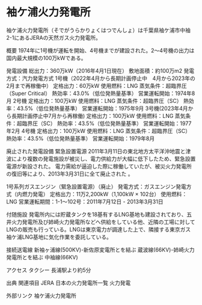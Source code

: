 # 袖ケ浦火力発電所

袖ケ浦火力発電所（そでがうらかりょくはつでんしょ）は千葉県袖ケ浦市中袖2-1にあるJERAの天然ガス火力発電所。

概要
1974年に1号機が運転を開始、4号機までが建設された。2〜4号機の出力は国内最大規模の100万kWである。

発電設備
総出力：360万kW（2016年4月1日現在）
敷地面積：約100万m2
発電方式：汽力発電方式
1号機（2022年4月から長期計画停止中　4月から2023年の2月まで再稼働中）
定格出力：60万kW
使用燃料：LNG
蒸気条件：超臨界圧（Super Critical）
熱効率：43.0%（低位発熱量基準）
営業運転開始：1974年8月
2号機
定格出力：100万kW
使用燃料：LNG
蒸気条件：超臨界圧（SC）
熱効率：43.5%（低位発熱量基準）
営業運転開始：1975年9月
3号機(2023年4月から長期計画停止中7月から再稼働)
定格出力：100万kW
使用燃料：LNG
蒸気条件：超臨界圧（SC）
熱効率：43.5%（低位発熱量基準）
営業運転開始：1977年2月
4号機
定格出力：100万kW
使用燃料：LNG
蒸気条件：超臨界圧（SC）
熱効率：43.5%（低位発熱量基準）
営業運転開始：1979年8月

廃止された発電設備
緊急設置電源
2011年3月11日の東北地方太平洋沖地震と津波により複数の発電施設が被災し、電力供給力が大幅に低下したため、緊急設置電源が新設された。
電力需給が逼迫した際に稼働していたが、被災火力発電所の復旧等により、2013年3月31日に全て廃止された
。

1号系列ガスエンジン（緊急設置電源）（廃止）
発電方式：ガスエンジン発電方式（内燃力発電）
定格出力：11万2,200kW（1,100kW × 102台）
使用燃料：LNG
営業運転期間：1-1～102号：2011年7月12日 - 2013年3月31日

付随施設
発電所内には貯蔵タンクを18基有するLNG基地も建設されており、五井火力発電所及び姉崎火力発電所などへ供給をしている他、近隣の工場に対してLNGの販売も行っている。LNGは東京電力が調達した上で、隣接する東京ガス袖ケ浦LNG基地に気化作業を委託している。

接続送電線
新袖ヶ浦線(500KV)-新佐原変電所とを結ぶ
蔵波線(66KV)-姉崎火力発電所とを結ぶ
中袖線(66KV)

アクセス
タクシー
長浦駅より約5分

出典
関連項目
JERA
日本の火力発電所一覧
火力発電

外部リンク
袖ケ浦火力発電所